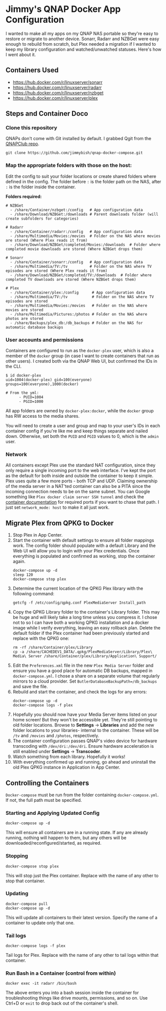 # Jimmy's QNAP Docker App Configuration
I wanted to make all my apps on my QNAP NAS portable so they're easy to restore or migrate to another device. Sonarr, Radarr and NZBGet were easy enough to rebuild from scratch, but Plex needed a migration if I wanted to keep my library configuration and watched/unwatched statuses. Here's how I went about it.

## Containers Used
* https://hub.docker.com/r/linuxserver/sonarr
* https://hub.docker.com/r/linuxserver/radarr
* https://hub.docker.com/r/linuxserver/nzbget
* https://hub.docker.com/r/linuxserver/plex

## Steps and Container Doco
### Clone this repository
QNAPs don't come with Git installed by default. I grabbed Qgit from the [QNAPClub repo](https://www.qnapclub.eu/en).
```
git clone https://github.com/jimmybish/qnap-docker-compose.git
```

### Map the appropriate folders with those on the host:
Edit the config to suit your folder locations or create shared folders where defined in the config. The folder before `:` is the folder path on the NAS, after `:` is the folder inside the container.

**Folders required:**

```
# NZBGet
  - /share/Container/nzbget:/config   # App configuration data
  - /share/Download/NZBGet:/downloads # Parent downloads folder (will create subfolders for categories)

# Radarr
  - /share/Container/radarr:/config   # App configuration data
  - /share/Multimedia/Movies:/movies  # Folder on the NAS where movies are stored (Where Plex reads it from)
  - /share/Download/NZBGet/completed/Movies:/downloads  # Folder where completed movie downloads are stored (Where NZBGet drops them)

# Sonarr
  - /share/Container/sonarr:/config   # App configuration data
  - /share/Multimedia/TV:/tv          # Folder on the NAS where TV episodes are stored (Where Plex reads it from)
  - /share/Download/NZBGet/completed/TV:/downloads  # Folder where completed TV downloads are stored (Where NZBGet drops them)

# Plex
  - /share/Container/plex:/config      # App configuration data
  - /share/Multimedia/TV:/tv           # Folder on the NAS where TV episodes are stored
  - /share/Multimedia/Movies:/movies   # Folder on the NAS where movies are stored
  - /share/Multimedia/Pictures:/photos # Folder on the NAS where photos are stored
  - /share/Backups/plex_db:/db_backups # Folder on the NAS for automatic database backups
```

### User accounts and permissions
Containers are configured to run as the `docker-plex` user, which is also a member of the `docker` group (in case I want to create containers that run as other users). I created both via the QNAP Web UI, but confirmed the IDs in the CLI.
```
$ id docker-plex
uid=1004(docker-plex) gid=100(everyone) groups=100(everyone),1000(docker)

# From the yml:
      - PUID=1004
      - PGID=1000
```
All app folders are owned by `docker-plex:docker`, while the `docker` group has RW access to the media shares.

You will need to create a user and group and map to your user's IDs in each container config if you're like me and keep things separate and nailed down. Otherwise, set both the `PUID` and `PGID` values to 0, which is the `admin` user.

### Network
All containers except Plex use the standard NAT configuration, since they only require a single incoming port to the web interface. I've kept the port as the default for both inside and outside the container to keep it simple.
Plex uses quite a few more ports - both TCP and UDP. Claiming ownership of the media server in a NAT'ted container can also be a PITA since the incoming connection needs to be on the same subnet. You can Google something like `Plex docker claim server SSH tunnel` and check the [container documentation](https://hub.docker.com/r/linuxserver/plex) for required ports if you want to chase that path. I just set `network_mode: host` to make it all just work.

## Migrate Plex from QPKG to Docker

1. Stop Plex in App Center.
1. Start the container with default settings to ensure all folder mappings work. The config folder should populate with a default Library and the Web UI will allow you to login with your Plex credentials. Once everything is populated and confirmed as working, stop the container again.
    ```
    docker-compose up -d
    sleep 120
    docker-compose stop plex
    ```
1. Determine the current location of the QPKG Plex library with the following command:
    ```
    getcfg -f /etc/config/qpkg.conf PlexMediaServer Install_path
    ```
1. Copy the QPKG Library folder to the container's Library folder. This may be huge and will likely take a long time unless you compress it. I chose not to so I can have both a working QPKG installation and a docker image while I verify everything, leaving an easy rollback plan. Delete the default folder if the Plex container had been previously started and replace with the QPKG one:
    ```
    rm -rf /share/Container/plex/Library
    cp -a /share/CACHEDEV1_DATA/.qpkg/PlexMediaServer/Library/Plex\ Media\ Server /share/Container/plex/Library/Application\ Support/
    ```
1. Edit the `Preferences.xml` file in the new `Plex Media Server` folder and ensure you have a good place for automatic DB backups, mapped in `docker-compose.yml`. I chose a share on a separate volume that regularly mirrors to a cloud provider. Set `ButlerDatabaseBackupPath=/db_backups` and save the file.
1. Rebuild and start the container, and check the logs for any errors:
    ```
    docker-compose up -d
    docker-compose logs -f plex
    ```
1. Hopefully you should now have your Media Server items listed on your home screen! But they won't be accessible yet. They're still pointing to old folder locations.
    Browse to **Settings** -> **Libraries** and add the new folder locations to your libraries- internal to the container. These will be `/tv` and `/movies` and `/photos`, respectively.
1. The container configuration passes QNAP's video device for hardware transcoding with `/dev/dri:/dev/dri`. Ensure hardware acceleration is still enabled under **Settings** -> **Transcoder**.
1. Watch something from each library. Hopefully it works!
1. With everything confirmed up and running, go ahead and uninstall the old Plex QPKG instance in Application in App Center.

## Controlling the Containers
`Docker-compose` must be run from the folder containing `docker-compose.yml`. If not, the full path must be specified.

### Starting and Applying Updated Config
```
docker-compose up -d
```
This will ensure all containers are in a running state. If any are already running, nothing will happen to them, but any others will be downloaded/reconfigured/started, as required. 

### Stopping
```
docker-compose stop plex
```
This will stop just the Plex container. Replace with the name of any other to stop that container.

### Updating
```
docker-compose pull
docker-compose up -d
```
This will update all containers to their latest version. Specify the name of a container to update only that one.

### Tail logs
```
docker-compose logs -f plex
```
Tail logs for Plex. Replace with the name of any other to tail logs within that container.

### Run Bash in a Container (control from within)
```
docker exec -it radarr /bin/bash
```
The above enters you into a bash session inside the container for troubleshooting things like drive mounts, permissions, and so on. Use Ctrl+D or `exit` to drop back out of the container's shell.
